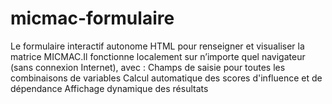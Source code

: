 # micmac-formulaire
Le formulaire interactif autonome HTML pour renseigner et visualiser la matrice MICMAC.Il fonctionne localement sur n’importe quel navigateur (sans connexion Internet), avec :  Champs de saisie pour toutes les combinaisons de variables  Calcul automatique des scores d'influence et de dépendance  Affichage dynamique des résultats 
